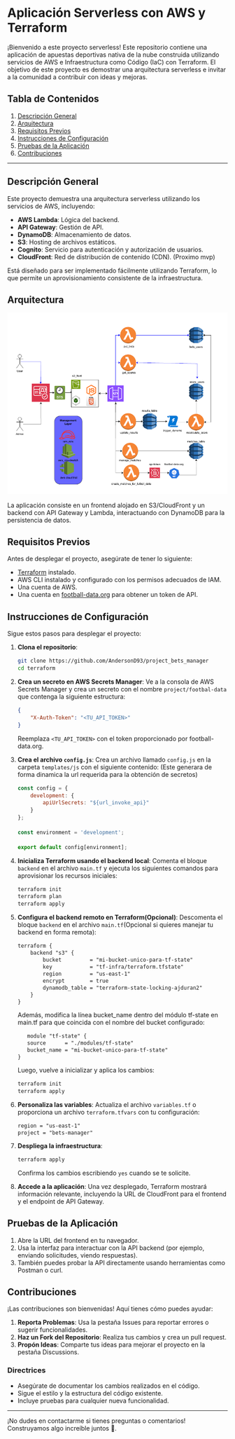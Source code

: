 
# Aplicación Serverless con AWS y Terraform

¡Bienvenido a este proyecto serverless! Este repositorio contiene una aplicación de apuestas deportivas nativa de la nube construida utilizando servicios de AWS e Infraestructura como Código (IaC) con Terraform. El objetivo de este proyecto es demostrar una arquitectura serverless e invitar a la comunidad a contribuir con ideas y mejoras.

## Tabla de Contenidos

1. [Descripción General](#descripción-general)
2. [Arquitectura](#arquitectura)
3. [Requisitos Previos](#requisitos-previos)
4. [Instrucciones de Configuración](#instrucciones-de-configuración)
5. [Pruebas de la Aplicación](#pruebas-de-la-aplicación)
6. [Contribuciones](#contribuciones)

---

## Descripción General

Este proyecto demuestra una arquitectura serverless utilizando los servicios de AWS, incluyendo:

- **AWS Lambda**: Lógica del backend.
- **API Gateway**: Gestión de API.
- **DynamoDB**: Almacenamiento de datos.
- **S3**: Hosting de archivos estáticos.
- **Cognito**: Servicio para autenticación y autorización de usuarios.
- **CloudFront**: Red de distribución de contenido (CDN). (Proximo mvp)

Está diseñado para ser implementado fácilmente utilizando Terraform, lo que permite un aprovisionamiento consistente de la infraestructura.

## Arquitectura

![Diagrama de Arquitectura](image.png)

La aplicación consiste en un frontend alojado en S3/CloudFront y un backend con API Gateway y Lambda, interactuando con DynamoDB para la persistencia de datos.

## Requisitos Previos

Antes de desplegar el proyecto, asegúrate de tener lo siguiente:

- [Terraform](https://www.terraform.io/downloads.html) instalado.
- AWS CLI instalado y configurado con los permisos adecuados de IAM.
- Una cuenta de AWS.
- Una cuenta en [football-data.org](https://football-data.org/) para obtener un token de API.

## Instrucciones de Configuración

Sigue estos pasos para desplegar el proyecto:

1. **Clona el repositorio**:
   ```bash
   git clone https://github.com/AndersonD93/project_bets_manager
   cd terraform
   ```

2. **Crea un secreto en AWS Secrets Manager**:
   Ve a la consola de AWS Secrets Manager y crea un secreto con el nombre `project/footbal-data` que contenga la siguiente estructura:
   ```json
   {
       "X-Auth-Token": "<TU_API_TOKEN>"
   }
   ```
   Reemplaza `<TU_API_TOKEN>` con el token proporcionado por football-data.org.

3. **Crea el archivo `config.js`**:
   Crea un archivo llamado `config.js` en la carpeta `templates/js` con el siguiente contenido: (Este generara de forma dinamica la url requerida para la obtención de secretos)
   ```javascript
   const config = {
       development: {
           apiUrlSecrets: "${url_invoke_api}"
       }
   };

   const environment = 'development';

   export default config[environment];
   ```
4. **Inicializa Terraform usando el backend local**:
   Comenta el bloque `backend` en el archivo `main.tf` y ejecuta los siguientes comandos para aprovisionar los recursos iniciales:
   ```bash
   terraform init
   terraform plan
   terraform apply
   ```

5. **Configura el backend remoto en Terraform(Opcional)**:
   Descomenta el bloque `backend` en el archivo `main.tf`(Opcional si quieres manejar tu backend en forma remota):
   ```hcl
   terraform {
       backend "s3" {
           bucket         = "mi-bucket-unico-para-tf-state"
           key            = "tf-infra/terraform.tfstate"
           region         = "us-east-1"
           encrypt        = true
           dynamodb_table = "terraform-state-locking-ajduran2"
       }
   }
   ```
   Además, modifica la línea bucket_name dentro del módulo tf-state en main.tf para que coincida con el nombre del bucket configurado:

   ```hcl
      module "tf-state" {
      source      = "./modules/tf-state"
      bucket_name = "mi-bucket-unico-para-tf-state"
   }
   ```
   Luego, vuelve a inicializar y aplica los cambios:
   ```bash
   terraform init
   terraform apply
   ```

6. **Personaliza las variables**:
   Actualiza el archivo `variables.tf` o proporciona un archivo `terraform.tfvars` con tu configuración:
   ```hcl
   region = "us-east-1"
   project = "bets-manager"
   ```

7. **Despliega la infraestructura**:
   ```bash
   terraform apply
   ```
   Confirma los cambios escribiendo `yes` cuando se te solicite.

8. **Accede a la aplicación**:
   Una vez desplegado, Terraform mostrará información relevante, incluyendo la URL de CloudFront para el frontend y el endpoint de API Gateway.

## Pruebas de la Aplicación

1. Abre la URL del frontend en tu navegador.
2. Usa la interfaz para interactuar con la API backend (por ejemplo, enviando solicitudes, viendo respuestas).
3. También puedes probar la API directamente usando herramientas como Postman o curl.

## Contribuciones

¡Las contribuciones son bienvenidas! Aquí tienes cómo puedes ayudar:

1. **Reporta Problemas**: Usa la pestaña Issues para reportar errores o sugerir funcionalidades.
2. **Haz un Fork del Repositorio**: Realiza tus cambios y crea un pull request.
3. **Propón Ideas**: Comparte tus ideas para mejorar el proyecto en la pestaña Discussions.

### Directrices

- Asegúrate de documentar los cambios realizados en el código.
- Sigue el estilo y la estructura del código existente.
- Incluye pruebas para cualquier nueva funcionalidad.

---

¡No dudes en contactarme si tienes preguntas o comentarios! Construyamos algo increíble juntos 🚀.
